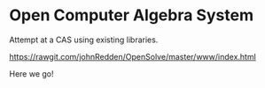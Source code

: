Open Computer Algebra System
=========================================================

Attempt at a CAS using existing libraries.

https://rawgit.com/johnRedden/OpenSolve/master/www/index.html

Here we go!


